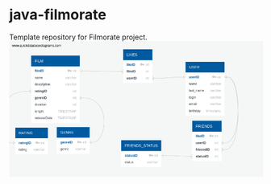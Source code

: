 # java-filmorate
Template repository for Filmorate project.
![Image alt](https://github.com/Bademos/java-filmorate/raw/add-friends-likes/diag.png)